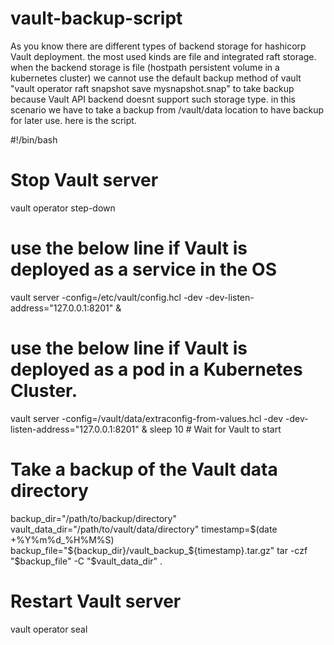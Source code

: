 # vault-backup-script
As you know there are different types of backend storage for hashicorp Vault deployment. the most used kinds are file and integrated raft storage. when the backend storage is file (hostpath persistent volume in a kubernetes cluster) we cannot use the default backup method of vault "vault operator raft snapshot save mysnapshot.snap" to take backup because Vault API backend doesnt support such storage type. in this scenario we have to take a backup from /vault/data location to have backup for later use. here is the script.


#!/bin/bash

# Stop Vault server
vault operator step-down
# use the below line if Vault is deployed as a service in the OS
vault server -config=/etc/vault/config.hcl -dev -dev-listen-address="127.0.0.1:8201" &
# use the below line if Vault is deployed as a pod in a Kubernetes Cluster.
vault server -config=/vault/data/extraconfig-from-values.hcl -dev -dev-listen-address="127.0.0.1:8201" &
sleep 10 # Wait for Vault to start

# Take a backup of the Vault data directory
backup_dir="/path/to/backup/directory"
vault_data_dir="/path/to/vault/data/directory"
timestamp=$(date +%Y%m%d_%H%M%S)
backup_file="${backup_dir}/vault_backup_${timestamp}.tar.gz"
tar -czf "$backup_file" -C "$vault_data_dir" .

# Restart Vault server
vault operator seal
